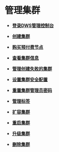 # 管理集群<a name="zh-cn_topic_0056326003"></a>

-   **[登录DWS管理控制台](登录DWS管理控制台.md)**  

-   **[创建集群](创建集群.md)**  

-   **[购买预付费节点](购买预付费节点.md)**  

-   **[查看集群信息](查看集群信息.md)**  

-   **[管理创建失败的集群](管理创建失败的集群.md)**  

-   **[设置集群安全配置](设置集群安全配置.md)**  

-   **[重置集群管理员密码](重置集群管理员密码.md)**  

-   **[管理标签](管理标签.md)**  

-   **[扩容集群](扩容集群.md)**  

-   **[重启集群](重启集群.md)**  

-   **[升级集群](升级集群.md)**  

-   **[删除集群](删除集群.md)**  


